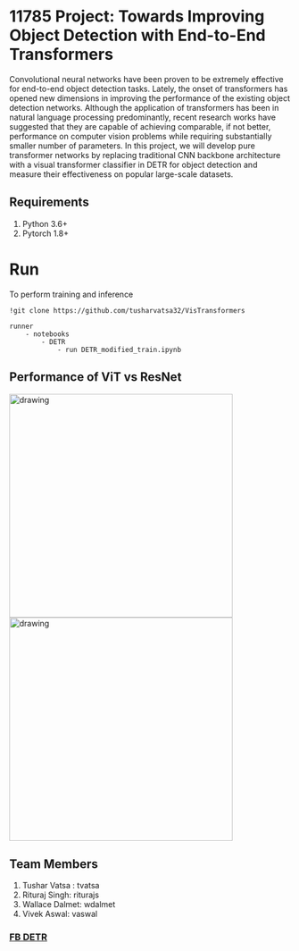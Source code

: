# 11785 Project: Towards Improving Object Detection with End-to-End Transformers

Convolutional neural networks have been proven to be extremely effective for end-to-end object detection tasks. Lately, the onset of transformers has opened new dimensions in improving the performance of the existing object detection networks. Although the application of transformers has been in natural language processing predominantly, recent research works have suggested that they are capable of achieving comparable, if not better, performance on computer vision problems while requiring substantially smaller number of parameters. In this project, we will develop pure transformer networks by replacing traditional CNN backbone architecture with a visual transformer classifier in DETR for object detection and measure their effectiveness on popular large-scale datasets.

## Requirements
1. Python 3.6+
2. Pytorch 1.8+

# Run

To perform training and inference
```
!git clone https://github.com/tusharvatsa32/VisTransformers
```
```
runner
	- notebooks
		- DETR
			- run DETR_modified_train.ipynb
```


## Performance of ViT vs ResNet

<img src="https://raw.githubusercontent.com/tusharvatsa32/VisTransformers/main/docs/Updated_Plot2.jpeg" alt="drawing" width="400"/> <img src="https://raw.githubusercontent.com/tusharvatsa32/VisTransformers/main/docs/Updated_Plot1.jpeg" alt="drawing" width="400"/>


## Team Members
1. Tushar Vatsa : tvatsa
2. Rituraj Singh: riturajs
3. Wallace Dalmet: wdalmet
4. Vivek Aswal: vaswal

### [FB DETR](https://github.com/facebookresearch/detr)






